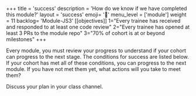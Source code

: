 +++ title = 'success' description = 'How do we know if we have completed this module?' layout = 'success' emoji= '📝' menu_level = ['module'] weight = 11 backlog= 'Module-JS3' [[objectives]] 1="Every trainee has received and responded to at least one code review" 2="Every trainee has opened at least 3 PRs to the module repo" 3="70% of cohort is at or beyond milestones" +++

Every module, you must review your progress to understand if your cohort can progress to the next stage. The conditions for success are listed below. If your cohort has met all of these conditions, you can progress to the next module. If you have not met them yet, what actions will you take to meet them?

Discuss your plan in your class channel.

